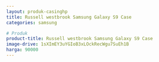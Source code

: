 ```yaml
---
layout: produk-casinghp
title: Russell westbrook Samsung Galaxy S9 Case
categories: samsung

# Produk
product-title: Russell westbrook Samsung Galaxy S9 Case
image-drive: 1sXImEY3uYGIoB3xLOckRecWgu7SuEh1B
harga: 90000
---
```

